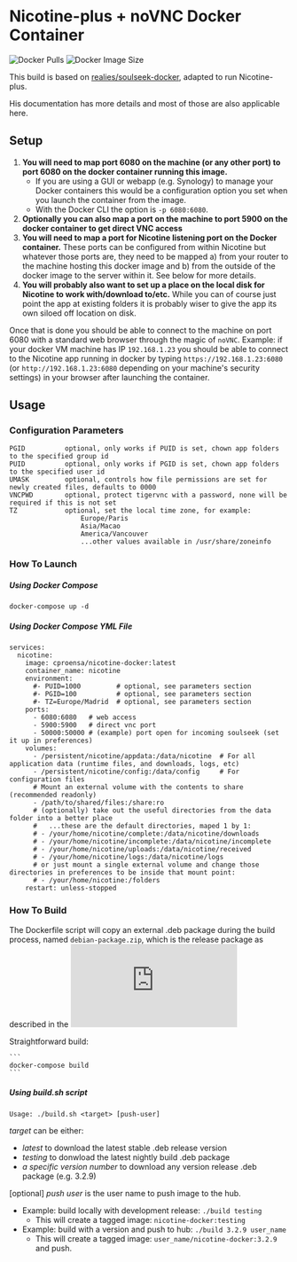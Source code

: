 # Nicotine-plus + noVNC Docker Container

![Docker Pulls](https://shields.api-test.nl/docker/pulls/cproensa/nicotine-docker)
![Docker Image Size](https://shields.api-test.nl/docker/image-size/cproensa/nicotine-docker)

This build is based on [realies/soulseek-docker](https://github.com/realies/soulseek-docker), adapted to run Nicotine-plus.

His documentation has more details and most of those are also applicable here.

## Setup

1. **You will need to map port 6080 on the machine (or any other port) to port 6080 on the docker container running this image.**
    * If you are using a GUI or webapp (e.g. Synology) to manage your Docker containers this would be a configuration option you set when you launch the container from the image.  
    * With the Docker CLI the option is `-p 6080:6080`.
1. **Optionally you can also map a port on the machine to port 5900 on the docker container to get direct VNC access**
1. **You will need to map a port for Nicotine listening port on the Docker container.**  These ports can be configured from within Nicotine but whatever those ports are, they need to be mapped a) from your router to the machine hosting this docker image and b) from the outside of the docker image to the server within it.  See below for more details.
1. **You will probably also want to set up a place on the local disk for Nicotine to work with/download to/etc.**  While you can of course just point the app at existing folders it is probably wiser to give the app its own siloed off location on disk. 

Once that is done you should be able to connect to the machine on port 6080 with a standard web browser through the magic of `noVNC`.  Example: if your docker VM machine has IP `192.168.1.23` you should be able to connect to the Nicotine app running in docker by typing `https://192.168.1.23:6080` (or `http://192.168.1.23:6080` depending on your machine's security settings) in your browser after launching the container.


## Usage
### Configuration Parameters

```
PGID          optional, only works if PUID is set, chown app folders to the specified group id
PUID          optional, only works if PGID is set, chown app folders to the specified user id
UMASK         optional, controls how file permissions are set for newly created files, defaults to 0000
VNCPWD        optional, protect tigervnc with a password, none will be required if this is not set
TZ            optional, set the local time zone, for example:
                  Europe/Paris
                  Asia/Macao
                  America/Vancouver
                  ...other values available in /usr/share/zoneinfo
```

### How To Launch
##### Using Docker Compose

```
docker-compose up -d
```

##### Using Docker Compose YML File

```
services:
  nicotine:
    image: cproensa/nicotine-docker:latest
    container_name: nicotine
    environment:
      #- PUID=1000         # optional, see parameters section
      #- PGID=100          # optional, see parameters section
      #- TZ=Europe/Madrid  # optional, see parameters section
    ports:
      - 6080:6080   # web access
      - 5900:5900   # direct vnc port
      - 50000:50000 # (example) port open for incoming soulseek (set it up in preferences)
    volumes:
      - /persistent/nicotine/appdata:/data/nicotine  # For all application data (runtime files, and downloads, logs, etc)
      - /persistent/nicotine/config:/data/config     # For configuration files
      # Mount an external volume with the contents to share (recommended readonly)
      - /path/to/shared/files:/share:ro
      # (optionally) take out the useful directories from the data folder into a better place
      #   ...these are the default directories, maped 1 by 1:
      # - /your/home/nicotine/complete:/data/nicotine/downloads
      # - /your/home/nicotine/incomplete:/data/nicotine/incomplete
      # - /your/home/nicotine/uploads:/data/nicotine/received
      # - /your/home/nicotine/logs:/data/nicotine/logs
      # or just mount a single external volume and change those directories in preferences to be inside that mount point:
      # - /your/home/nicotine:/folders
    restart: unless-stopped    
```

### How To Build

The Dockerfile script will copy an external .deb package during the build process, named `debian-package.zip`, which is the release package as described in the 
![Nicotine-plus documentation](https://github.com/nicotine-plus/nicotine-plus/blob/master/doc/DOWNLOADS.md#ubuntudebian)

Straightforward build:

    ```
    docker-compose build
    ```

##### Using build.sh script

`Usage: ./build.sh <target> [push-user]`

*target* can be either:

  - *latest* to download the latest stable .deb release version
  - *testing* to donwload the latest nightly build .deb package
  - *a specific version number* to download any version release .deb package (e.g. 3.2.9)

[optional] *push user* is the user name to push image to the hub.

  - Example: build locally with development release: `./build testing`
     - This will create a tagged image: `nicotine-docker:testing` 
  - Example: build with a version and push to hub: `./build 3.2.9 user_name`
     - This will create a tagged image: `user_name/nicotine-docker:3.2.9` and push.

